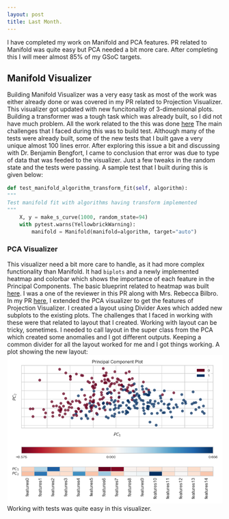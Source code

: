 ```yaml
---
layout: post
title: Last Month.
---
```

I have completed my work on Manifold and PCA features. PR related to Manifold was quite easy but PCA needed a bit more care. After completing this I will meer almost 85% of my GSoC targets. 

## Manifold Visualizer
Building Manifold Visualizer was a very easy task as most of the work was either already done or was covered in my PR related to Projection Visualizer. This visualizer got updated with new funcitonality of 3-dimensional plots. Building a transformer was a tough task which was already built, so I did not have much problem. All the work related to the this was done [here]([[https://github.com/DistrictDataLabs/yellowbrick/pull/930](https://github.com/DistrictDataLabs/yellowbrick/pull/930)](https://github.com/DistrictDataLabs/yellowbrick/pull/937)) 
The main challenges that I faced during this was to build test. Although many of the tests were already built, some of the new tests that I built gave a very unique almost 100 lines error. After exploring this issue a bit and discussing with Dr. Benjamin Bengfort, I came to conclusion that error was due to type of data that was feeded to the visualizer. Just a few tweaks in the random state and the tests were passing. A sample test that I built during this is given below:
```python
def test_manifold_algorithm_transform_fit(self, algorithm):
"""
Test manifold fit with algorithms having transform implemented
"""
    X, y = make_s_curve(1000, random_state=94)
    with pytest.warns(YellowbrickWarning):
        manifold = Manifold(manifold=algorithm, target="auto")
```

### PCA Visualizer

This visualizer need a bit more care to handle, as it had more complex functionality than Manifold. It had `biplots` and a newly implemented heatmap and colorbar which shows the importance of each feature in the Principal Components. The basic blueprint related to heatmap was built [here]([https://github.com/DistrictDataLabs/yellowbrick/pull/884](https://github.com/DistrictDataLabs/yellowbrick/pull/884)). I was a one of the reviewer in this PR along with Mrs. Rebecca Bilbro.
In my PR [here]([https://github.com/DistrictDataLabs/yellowbrick/pull/937](https://github.com/DistrictDataLabs/yellowbrick/pull/937)), I extended the PCA visualizer to get the features of Projection Visualizer. I created a layout using Divider Axes which added new subplots to the existing plots.
The challenges that I faced in working with these were that related to layout that I created. Working with layout can be tricky, sometimes. I needed to call layout in the super class from the PCA which created some anomalies and I got different outputs. Keeping a common divider for all the layout worked for me and I got things working. 
A plot showing the new layout:
![](/img/last-month/newlayout.png)
Working with tests was quite easy in this visualizer.